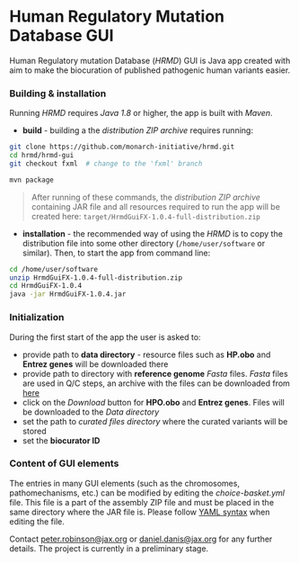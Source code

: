 # Human Regulatory Mutation Database GUI

Human Regulatory mutation Database (*HRMD*) GUI is Java app created with aim to make the biocuration of published pathogenic human variants easier.

### Building & installation
Running *HRMD* requires *Java 1.8* or higher, the app is built with *Maven*.

- **build** - building a the *distribution ZIP archive* requires running:

```bash
git clone https://github.com/monarch-initiative/hrmd.git
cd hrmd/hrmd-gui
git checkout fxml  # change to the 'fxml' branch

mvn package
```
> After running of these commands, the *distribution ZIP archive* containing JAR file and all resources required to run the app will be created here: `target/HrmdGuiFX-1.0.4-full-distribution.zip`

- **installation** - the recommended way of using the *HRMD* is to copy the distribution file into some other directory (`/home/user/software` or similar). Then, to start the app from command line:

```bash
cd /home/user/software
unzip HrmdGuiFX-1.0.4-full-distribution.zip
cd HrmdGuiFX-1.0.4
java -jar HrmdGuiFX-1.0.4.jar
```

### Initialization
During the first start of the app the user is asked to:

- provide path to **data directory** - resource files such as **HP.obo** and **Entrez genes** will be downloaded there
- provide path to directory with **reference genome** *Fasta* files. *Fasta* files are used in Q/C steps, an archive with the files can be downloaded from [here](https://s3-eu-west-1.amazonaws.com/danisd/hg19.tar.gz)
- click on the *Download* button for **HPO.obo** and **Entrez genes**. Files will be downloaded to the *Data directory*
- set the path to *curated files directory* where the curated variants will be stored
- set the **biocurator ID**

### Content of GUI elements
The entries in many GUI elements (such as the chromosomes, pathomechanisms, etc.) can be modified by editing the *choice-basket.yml* file. This file is a part of the assembly ZIP file and must be placed in the same directory where the JAR file is. Please follow [YAML syntax](https://en.wikipedia.org/wiki/YAML) when editing the file.

Contact peter.robinson@jax.org or daniel.danis@jax.org for any further details. The project is currently in a preliminary stage.


